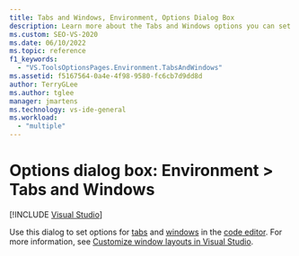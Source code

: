 ```yaml
---
title: Tabs and Windows, Environment, Options Dialog Box
description: Learn more about the Tabs and Windows options you can set for the code editor.
ms.custom: SEO-VS-2020
ms.date: 06/10/2022
ms.topic: reference
f1_keywords:
  - "VS.ToolsOptionsPages.Environment.TabsAndWindows"
ms.assetid: f5167564-0a4e-4f98-9580-fc6cb7d9dd8d
author: TerryGLee
ms.author: tglee
manager: jmartens
ms.technology: vs-ide-general
ms.workload:
  - "multiple"
---
```

# Options dialog box: Environment \> Tabs and Windows

 [!INCLUDE [Visual Studio](~/includes/applies-to-version/vs-windows-only.md)]

Use this dialog to set options for [tabs](../customizing-window-layouts-in-visual-studio.md#tabs) and [windows](../customizing-window-layouts-in-visual-studio.md#arrange-and-dock-windows) in the [code editor](../../get-started/tutorial-editor.md). For more information, see [Customize window layouts in Visual Studio](../customizing-window-layouts-in-visual-studio.md).